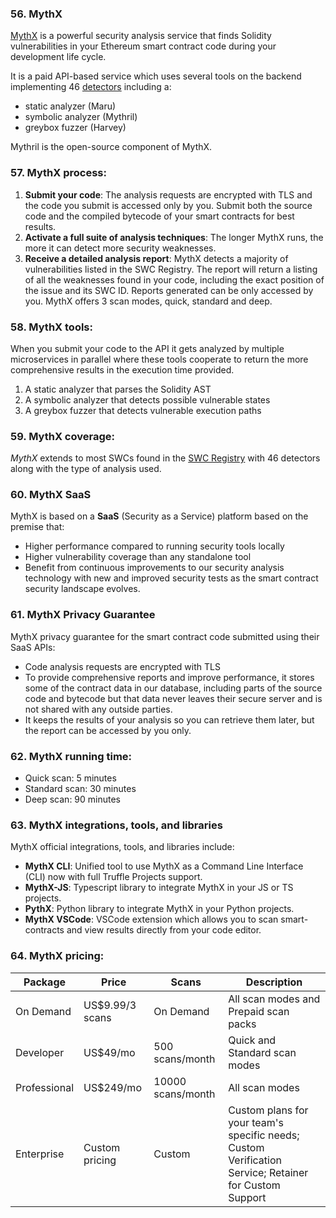 ### 56. MythX

[MythX](https://mythx.io/) is a powerful security analysis service that finds Solidity vulnerabilities in your Ethereum smart contract code during your development life cycle.

It is a paid API-based service which uses several tools on the backend implementing 46 [detectors](https://mythx.io/detectors/) including a:
- static analyzer (Maru)
- symbolic analyzer (Mythril)
- greybox fuzzer (Harvey)

Mythril is the open-source component of MythX.

### 57. MythX process:

1. **Submit your code**: The analysis requests are encrypted with TLS and the code you submit is accessed only by you. Submit both the source code and the compiled bytecode of your smart contracts for best results.
2. **Activate a full suite of analysis techniques**: The longer MythX runs, the more it can detect more security weaknesses.
3. **Receive a detailed analysis report**: MythX detects a majority of vulnerabilities listed in the SWC Registry. The report will return a listing of all the weaknesses found in your code, including the exact position of the issue and its SWC ID. Reports generated can be only accessed by you. MythX offers 3 scan modes, quick, standard and deep.

### 58. MythX tools:

When you submit your code to the API it gets analyzed by multiple microservices in parallel where these tools cooperate to return the more comprehensive results in the execution time provided.
1. A static analyzer that parses the Solidity AST
2. A symbolic analyzer that detects possible vulnerable states
3. A greybox fuzzer that detects vulnerable execution paths

### 59. MythX coverage:

*MythX* extends to most SWCs found in the [SWC Registry](https://swcregistry.io/) with 46 detectors along with the type of analysis used.

### 60. MythX SaaS

MythX is based on a **SaaS** (Security as a Service) platform based on the premise that:
- Higher performance compared to running security tools locally
- Higher vulnerability coverage than any standalone tool
- Benefit from continuous improvements to our security analysis technology with new and improved security tests as the smart contract security landscape evolves.

### 61. MythX Privacy Guarantee

MythX privacy guarantee for the smart contract code submitted using their SaaS APIs:
- Code analysis requests are encrypted with TLS
- To provide comprehensive reports and improve performance, it stores some of the contract data in our database, including parts of the source code and bytecode but that data never leaves their secure server and is not shared with any outside parties.
- It keeps the results of your analysis so you can retrieve them later, but the report can be accessed by you only.

### 62. MythX running time:

- Quick scan: 5 minutes
- Standard scan: 30 minutes
- Deep scan: 90 minutes

### 63. MythX integrations, tools, and libraries

MythX official integrations, tools, and libraries include:
- **MythX CLI**: Unified tool to use MythX as a Command Line Interface (CLI) now with full Truffle Projects support.
- **MythX-JS**: Typescript library to integrate MythX in your JS or TS projects.
- **PythX**: Python library to integrate MythX in your Python projects.
- **MythX VSCode**: VSCode extension which allows you to scan smart-contracts and view results directly from your code editor.

### 64. MythX pricing:

| Package | Price | Scans | Description |
| - | - | - | - |
| On Demand | US$9.99/3 scans | On Demand | All scan modes and Prepaid scan packs |
| Developer | US$49/mo | 500 scans/month | Quick and Standard scan modes |
| Professional | US$249/mo | 10000 scans/month | All scan modes |
| Enterprise | Custom pricing | Custom | Custom plans for your team's specific needs; Custom Verification Service; Retainer for Custom Support |
